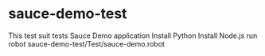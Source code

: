 # sauce-demo-test
This test suit tests Sauce Demo application
Install Python
Install Node.js
run
robot sauce-demo-test/Test/sauce-demo.robot
